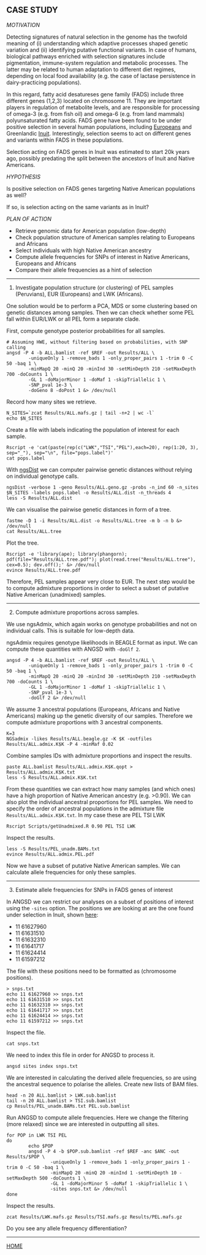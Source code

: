 
## CASE STUDY

*MOTIVATION*

Detecting signatures of natural selection in the genome has the twofold meaning of (i) understanding which adaptive processes shaped genetic variation and (ii) identifying putative functional variants.
In case of humans, biological pathways enriched with selection signatures include pigmentation, immune-system regulation and metabolic processes. 
The latter may be related to human adaptation to different diet regimes, depending on local food availability (e.g. the case of lactase persistence in dairy-practicing populations).

In this regard, fatty acid desatureses gene family (FADS) include three different genes (1,2,3) located on chromosome 11.
They are important players in regulation of metabolite levels, and are responsible for processing of omega-3 (e.g. from fish oil) and omega-6 (e.g. from land mammals) polyunsaturated fatty acids.
FADS gene have been found to be under positive selection in several human populations, including [Europeans](http://www.ncbi.nlm.nih.gov/pubmed/26595274) and Greenlandic [Inuit](http://www.ncbi.nlm.nih.gov/pubmed/26383953).
Interestingly, selection seems to act on different genes and variants within FADS in these populations.

Selection acting on FADS genes in Inuit was estimated to start 20k years ago, possibly predating the split between the ancestors of Inuit and Native Americans.

*HYPOTHESIS*

Is positive selection on FADS genes targeting Native American populations as well?

If so, is selection acting on the same variants as in Inuit?

*PLAN OF ACTION*

- Retrieve genomic data for American population (low-depth)
- Check population structure of American samples relating to Europeans and Africans
- Select individuals with high Native American ancestry
- Compute allele frequencies for SNPs of interest in Native Americans, Europeans and Africans
- Compare their allele frequencies as a hint of selection

---------------

1) Investigate population structure (or clustering) of PEL samples (Peruvians), EUR (Europeans) and LWK (Africans).

One solution would be to perform a PCA, MDS or some clustering based on genetic distances among samples.
Then we can check whether some PEL fall within EUR/LWK or all PEL form a separate clade. 

First, compute genotype posterior probabilities for all samples.
 
```
# Assuming HWE, without filtering based on probabilities, with SNP calling
angsd -P 4 -b ALL.bamlist -ref $REF -out Results/ALL \
        -uniqueOnly 1 -remove_bads 1 -only_proper_pairs 1 -trim 0 -C 50 -baq 1 \
        -minMapQ 20 -minQ 20 -minInd 30 -setMinDepth 210 -setMaxDepth 700 -doCounts 1 \
        -GL 1 -doMajorMinor 1 -doMaf 1 -skipTriallelic 1 \
        -SNP_pval 1e-3 \
        -doGeno 8 -doPost 1 &> /dev/null
```

Record how many sites we retrieve.
```
N_SITES=`zcat Results/ALL.mafs.gz | tail -n+2 | wc -l`
echo $N_SITES
```

Create a file with labels indicating the population of interest for each sample.
```
Rscript -e 'cat(paste(rep(c("LWK","TSI","PEL"),each=20), rep(1:20, 3), sep="_"), sep="\n", file="pops.label")'
cat pops.label
```

With [ngsDist](https://github.com/fgvieira/ngsDist) we can computer pairwise genetic distances without relying on individual genotype calls.
```
ngsDist -verbose 1 -geno Results/ALL.geno.gz -probs -n_ind 60 -n_sites $N_SITES -labels pops.label -o Results/ALL.dist -n_threads 4
less -S Results/ALL.dist
```

We can visualise the pairwise genetic distances in form of a tree.
```
fastme -D 1 -i Results/ALL.dist -o Results/ALL.tree -m b -n b &> /dev/null
cat Results/ALL.tree
```

Plot the tree.
```
Rscript -e 'library(ape); library(phangorn); pdf(file="Results/ALL.tree.pdf"); plot(read.tree("Results/ALL.tree"), cex=0.5); dev.off();' &> /dev/null
evince Results/ALL.tree.pdf
```

Therefore, PEL samples appear very close to EUR.
The next step would be to compute admixture proportions in order to select a subset of putative Native American (unadmixed) samples.

------------------------

2) Compute admixture proportions across samples.

We use ngsAdmix, which again works on genotype probabilities and not on individual calls.
This is suitable for low-depth data.

ngsAdmix requires genotype likelihoods in BEAGLE format as input.
We can compute these quantities with ANGSD with `-doGlf 2`.
```
angsd -P 4 -b ALL.bamlist -ref $REF -out Results/ALL \
        -uniqueOnly 1 -remove_bads 1 -only_proper_pairs 1 -trim 0 -C 50 -baq 1 \
        -minMapQ 20 -minQ 20 -minInd 30 -setMinDepth 210 -setMaxDepth 700 -doCounts 1 \
        -GL 1 -doMajorMinor 1 -doMaf 1 -skipTriallelic 1 \
        -SNP_pval 1e-3 \
        -doGlf 2 &> /dev/null
```

We assume 3 ancestral populations (Europeans, Africans and Native Americans) making up the genetic diversity of our samples.
Therefore we compute admixture proportions with 3 ancestral components.
```
K=3
NGSadmix -likes Results/ALL.beagle.gz -K $K -outfiles Results/ALL.admix.K$K -P 4 -minMaf 0.02
```

Combine samples IDs with admixture proportions and inspect the results.
```
paste ALL.bamlist Results/ALL.admix.K$K.qopt > Results/ALL.admix.K$K.txt
less -S Results/ALL.admix.K$K.txt
```

From these quantities we can extract how many samples (and which ones) have a high proportion of Native American ancestry (e.g. >0.90).
We can also plot the individual ancestral proportions for PEL samples.
We need to specify the order of ancestral populations in the admixture file `Results/ALL.admix.K$K.txt`. 
In my case these are PEL TSI LWK
``` 
Rscript Scripts/getUnadmixed.R 0.90 PEL TSI LWK
```
Inspect the results.
```
less -S Results/PEL_unadm.BAMs.txt
evince Results/ALL.admix.PEL.pdf
```

Now we have a subset of putative Native American samples.
We can calculate allele frequencies for only these samples.

------------------------

3) Estimate allele frequencies for SNPs in FADS genes of interest

In ANGSD we can restrict our analyses on a subset of positions of interest using the `-sites` option.
The positions we are looking at are the one found under selection in Inuit, shown [here](https://github.com/mfumagalli/WoodsHole/blob/master/Files/snps_inuit.png): 
- 11 61627960 <br>
- 11 61631510 <br>
- 11 61632310 <br>
- 11 61641717 <br>
- 11 61624414 <br>
- 11 61597212 <br>

The file with these positions need to be formatted as (chromosome positions).
```
> snps.txt
echo 11 61627960 >> snps.txt
echo 11 61631510 >> snps.txt
echo 11 61632310 >> snps.txt
echo 11 61641717 >> snps.txt
echo 11 61624414 >> snps.txt
echo 11 61597212 >> snps.txt
```
Inspect the file.
```
cat snps.txt
```

We need to index this file in order for ANGSD to process it.
```
angsd sites index snps.txt
```

We are interested in calculating the derived allele frequencies, so are using the ancestral sequence to polarise the alleles.
Create new lists of BAM files.
```
head -n 20 ALL.bamlist > LWK.sub.bamlist
tail -n 20 ALL.bamlist > TSI.sub.bamlist
cp Results/PEL_unadm.BAMs.txt PEL.sub.bamlist
```

Run ANGSD to compute allele frequencies.
Here we change the filtering (more relaxed) since we are interested in outputting all sites.
```
for POP in LWK TSI PEL
do
        echo $POP
        angsd -P 4 -b $POP.sub.bamlist -ref $REF -anc $ANC -out Results/$POP \
                -uniqueOnly 1 -remove_bads 1 -only_proper_pairs 1 -trim 0 -C 50 -baq 1 \
                -minMapQ 20 -minQ 20 -minInd 1 -setMinDepth 10 -setMaxDepth 500 -doCounts 1 \
                -GL 1 -doMajorMinor 5 -doMaf 1 -skipTriallelic 1 \
                -sites snps.txt &> /dev/null
done
```

Inspect the results.
```
zcat Results/LWK.mafs.gz Results/TSI.mafs.gz Results/PEL.mafs.gz
```

Do you see any allele frequency differentiation?

----------------------------

[HOME](https://github.com/mfumagalli/WoodsHole)









